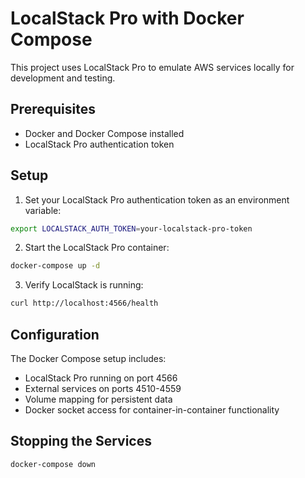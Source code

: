 # LocalStack Pro with Docker Compose

This project uses LocalStack Pro to emulate AWS services locally for development and testing.

## Prerequisites

- Docker and Docker Compose installed
- LocalStack Pro authentication token

## Setup

1. Set your LocalStack Pro authentication token as an environment variable:

```bash
export LOCALSTACK_AUTH_TOKEN=your-localstack-pro-token
```

2. Start the LocalStack Pro container:

```bash
docker-compose up -d
```

3. Verify LocalStack is running:

```bash
curl http://localhost:4566/health
```

## Configuration

The Docker Compose setup includes:

- LocalStack Pro running on port 4566
- External services on ports 4510-4559
- Volume mapping for persistent data
- Docker socket access for container-in-container functionality

## Stopping the Services

```bash
docker-compose down
```
